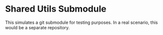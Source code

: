 # Shared Utils Submodule

This simulates a git submodule for testing purposes.
In a real scenario, this would be a separate repository.
